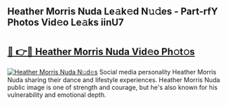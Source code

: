 ## Heather Morris Nuda Le𝚊k𝚎d N𝚞𝚍es - Part-rfY Photos Vid𝚎o Le𝚊ks iinU7

# <h2><a href="http://fbetigu.evod.top/?m=Heather+Morris+Nuda">🔗 👉🔴 Heather Morris Nuda Vid𝚎o Ph𝚘t𝚘s</a></h2>

[![Heather Morris Nuda N𝚞d𝚎s](https://i.imgur.com/8V9OHl7.gif)](http://fbetigu.evod.top/?m=Heather+Morris+Nuda)
Social media personality Heather Morris Nuda sharing their dance and lifestyle experiences. Heather Morris Nuda public image is one of strength and courage, but he's also known for his vulnerability and emotional depth. 
